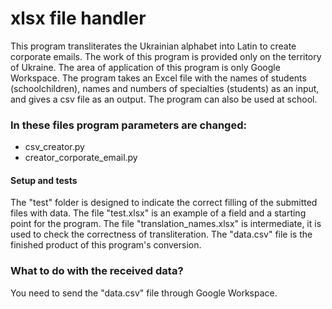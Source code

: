 # xlsx file handler
This program transliterates the Ukrainian alphabet into Latin to create corporate emails. The work of this program is provided only on the territory of Ukraine. The area of application of this program is only Google Workspace.
The program takes an Excel file with the names of students (schoolchildren), names and numbers of specialties (students) as an input, and gives a csv file as an output.
The program can also be used at school.
### In these files program parameters are changed:
* csv_creator.py
* creator_corporate_email.py
#### Setup and tests
The "test" folder is designed to indicate the correct filling of the submitted files with data. The file "test.xlsx" is an example of a field and a starting point for the program.
The file "translation_names.xlsx" is intermediate, it is used to check the correctness of transliteration. The "data.csv" file is the finished product of this program's conversion.
### What to do with the received data?
You need to send the "data.csv" file through Google Workspace.
